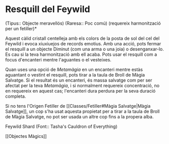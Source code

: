 # Resquill del Feywild

(Tipus:: Objecte meravellós) (Raresa:: Poc comú) (requereix harmonització per un fetiller)*

Aquest càlid cristall centelleja amb els colors de la posta de sol del cel del Feywild i evoca xiuxiuejos de records emotius. Amb una acció, pots fermar el resquill a un objecte Diminut (com una arma o una joia) o desenganxar-lo. Es cau si la teva harmonització amb ell acaba. Pots usar el resquill com a focus d'encanteri mentre l'aguantes o el vesteixes.

Quan uses una opció de *Metamàgia* en un encanteri mentre estàs aguantant o vestint el resquill, pots tirar a la taula de Broll de Màgia Salvatge. Si el resultat és un encanteri, és massa salvatge com per ser afectat per la teva *Metamàgia*, i si normalment requereix concentració, no en requereix en aquest cas; l'encanteri dura perdura per la seva duració completa.

Si no tens l'Origen Fetiller de [[Classes/Fetiller#Màgia Salvatge|Màgia Salvatge]], un cop s'ha usat aquesta propietat per a tirar a la taula de Broll de Màgia Salvatge, no pot ser usada un altre cop fins a la propera alba.

Feywild Shard (Font:: Tasha's Cauldron of Everything)

[[Objectes Màgics]]
